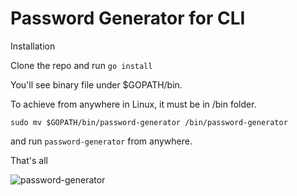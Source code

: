 # Password Generator for CLI

Installation

Clone the repo and run `go install`

You'll see binary file under $GOPATH/bin. 

To achieve from anywhere in Linux, it must be in /bin folder.

`sudo mv $GOPATH/bin/password-generator /bin/password-generator`

and run `password-generator`  from anywhere.

That's all 

![password-generator](https://media3.giphy.com/media/DnQWSLONpOccXPPIMJ/giphy.gif?cid=790b76116adbba83599a11b17eef34144625e3f8266bf14f&rid=giphy.gif&ct=g)
